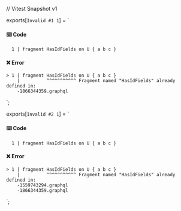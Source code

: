 // Vitest Snapshot v1

exports[`Invalid #1 1`] = `
#### ⌨️ Code

      1 | fragment HasIdFields on U { a b c }

#### ❌ Error

    > 1 | fragment HasIdFields on U { a b c }
        |          ^^^^^^^^^^^ Fragment named "HasIdFields" already defined in:
    	-1866344359.graphql
`;

exports[`Invalid #2 1`] = `
#### ⌨️ Code

      1 | fragment HasIdFields on U { a b c }

#### ❌ Error

    > 1 | fragment HasIdFields on U { a b c }
        |          ^^^^^^^^^^^ Fragment named "HasIdFields" already defined in:
    	-1559743294.graphql
    	-1866344359.graphql
`;
